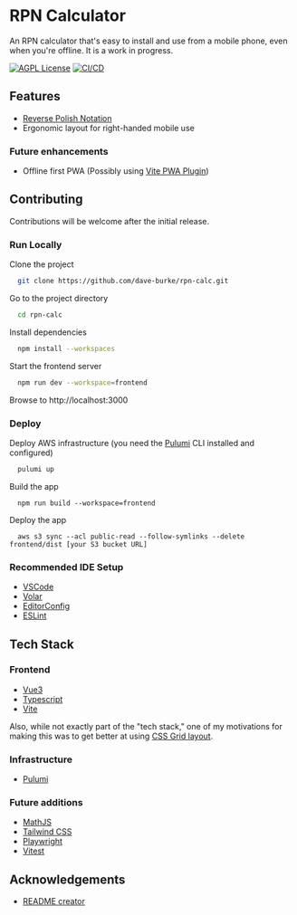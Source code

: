 # RPN Calculator

An RPN calculator that's easy to install and use from a mobile phone, even when you're offline. It is a work in progress.

[![AGPL License](https://img.shields.io/badge/license-AGPL-blue.svg)](http://www.gnu.org/licenses/agpl-3.0)
[![CI/CD](https://github.com/dave-burke/rpn-calc/actions/workflows/cd.yml/badge.svg?branch=main)](https://github.com/dave-burke/rpn-calc/actions/workflows/cd.yml)

## Features

- [Reverse Polish Notation](https://en.wikipedia.org/wiki/Reverse_Polish_notation)
- Ergonomic layout for right-handed mobile use

### Future enhancements

- Offline first PWA (Possibly using [Vite PWA Plugin](https://vite-plugin-pwa.netlify.app/))

## Contributing

Contributions will be welcome after the initial release.

### Run Locally

Clone the project

```bash
  git clone https://github.com/dave-burke/rpn-calc.git
```

Go to the project directory

```bash
  cd rpn-calc
```

Install dependencies

```bash
  npm install --workspaces
```

Start the frontend server

```bash
  npm run dev --workspace=frontend
```

Browse to http://localhost:3000

### Deploy

Deploy AWS infrastructure (you need the [Pulumi](https://www.pulumi.com/) CLI installed and configured)

```bash
  pulumi up
```

Build the app

```
  npm run build --workspace=frontend
```

Deploy the app

```
  aws s3 sync --acl public-read --follow-symlinks --delete frontend/dist [your S3 bucket URL]
```

### Recommended IDE Setup

- [VSCode](https://code.visualstudio.com/)
- [Volar](https://marketplace.visualstudio.com/items?itemName=johnsoncodehk.volar)
- [EditorConfig](https://marketplace.visualstudio.com/items?itemName=editorconfig.editorconfig)
- [ESLint](https://marketplace.visualstudio.com/items?itemName=dbaeumer.vscode-eslint)

## Tech Stack

### Frontend

- [Vue3](https://vuejs.org/)
- [Typescript](https://www.typescriptlang.org/)
- [Vite](https://vitejs.dev/)

Also, while not exactly part of the "tech stack," one of my motivations for making this was to get better at using [CSS Grid layout](https://css-tricks.com/snippets/css/complete-guide-grid/).

### Infrastructure

- [Pulumi](https://www.pulumi.com/)

### Future additions

- [MathJS](https://github.com/josdejong/mathjs)
- [Tailwind CSS](https://tailwindcss.com/)
- [Playwright](https://playwright.dev/)
- [Vitest](https://vitest.dev/)

## Acknowledgements

- [README creator](https://readme.so)

